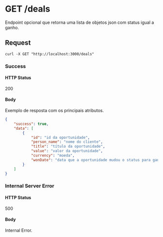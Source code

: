 # GET /deals

Endpoint opcional que retorna uma lista de objetos json com status igual a ganho.

## Request

`curl -X GET "http://localhost:3000/deals"`

### Success

#### HTTP Status

200

#### Body

Exemplo de resposta com os principais atributos.

```json
{
    "success": true,
    "data": [
        {
            "id": "id da oportunidade",
            "person_name": "nome do cliente",
            "title": "título da oportunidade",
            "value": "valor da oportunidade",
            "currency": "moeda",
            "wonDate": "data que a oportunidade mudou o status para ganho"
        }
    ]
}
```

### Internal Server Error

#### HTTP Status

500

#### Body

Internal Error.